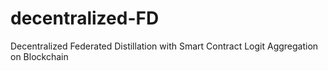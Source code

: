 # decentralized-FD
Decentralized Federated Distillation with Smart Contract Logit Aggregation on Blockchain

